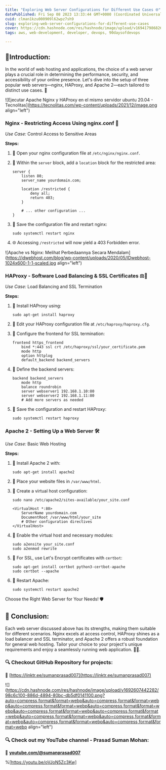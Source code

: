 ```yaml
---
title: "Exploring Web Server Configurations for Different Use Cases 🌐"
datePublished: Fri Sep 08 2023 13:33:44 GMT+0000 (Coordinated Universal Time)
cuid: clman1kzu000909l62wpz7sh9
slug: exploring-web-server-configurations-for-different-use-cases
cover: https://cdn.hashnode.com/res/hashnode/image/upload/v1694179868269/97a9f0a4-695f-424b-ab55-8a9611797c5d.png
tags: aws, web-development, developer, devops, 90daysofdevops

---
```


## 📍**Introduction:**

In the world of web hosting and applications, the choice of a web server plays a crucial role in determining the performance, security, and accessibility of your online presence. Let's dive into the setup of three popular web servers—nginx, HAProxy, and Apache 2—each tailored to distinct use cases. 🚀

![Ejecutar Apache Nginx y HAProxy en el mismo servidor ubuntu 20.04 -  Tecnolitas](https://tecnolitas.com/wp-content/uploads/2021/12/image.png align="left")

### **Nginx - Restricting Access Using nginx.conf** 🚧

*Use Case:* Control Access to Sensitive Areas

**Steps:**

1. 📝 Open your nginx configuration file at `/etc/nginx/nginx.conf`.
    
2. 📝 Within the `server` block, add a `location` block for the restricted area:
    
    ```plaintext
    server {
        listen 80;
        server_name yourdomain.com;
    
        location /restricted {
            deny all;
            return 403;
        }
    
        # ... other configuration ...
    }
    ```
    
3. 💾 Save the configuration file and restart nginx:
    
    ```plaintext
    sudo systemctl restart nginx
    ```
    
4. 🌐 Accessing `/restricted` will now yield a 403 Forbidden error.
    

![Apache vs Nginx: Melihat Perbedaannya Secara Mendalam](https://idwebhost.com/blog/wp-content/uploads/2020/05/IDwebhost-1024x600-1-1-scaled.jpg align="left")

### **HAProxy - Software Load Balancing & SSL Certificates** ⚖️🔐

*Use Case:* Load Balancing and SSL Termination

**Steps:**

1. 📝 Install HAProxy using:
    
    ```plaintext
    sudo apt-get install haproxy
    ```
    
2. 📝 Edit your HAProxy configuration file at `/etc/haproxy/haproxy.cfg`.
    
3. 📝 Configure the frontend for SSL termination:
    
    ```plaintext
    frontend https_frontend
        bind *:443 ssl crt /etc/haproxy/ssl/your_certificate.pem
        mode http
        option httplog
        default_backend backend_servers
    ```
    
4. 📝 Define the backend servers:
    
    ```plaintext
    backend backend_servers
        mode http
        balance roundrobin
        server webserver1 192.168.1.10:80
        server webserver2 192.168.1.11:80
        # Add more servers as needed
    ```
    
5. 💾 Save the configuration and restart HAProxy:
    
    ```plaintext
    sudo systemctl restart haproxy
    ```
    

### **Apache 2 - Setting Up a Web Server** 🛠️

*Use Case:* Basic Web Hosting

**Steps:**

1. 📝 Install Apache 2 with:
    
    ```plaintext
    sudo apt-get install apache2
    ```
    
2. 📝 Place your website files in `/var/www/html`.
    
3. 📝 Create a virtual host configuration:
    
    ```plaintext
    sudo nano /etc/apache2/sites-available/your_site.conf
    ```
    
    ```plaintext
    <VirtualHost *:80>
        ServerName yourdomain.com
        DocumentRoot /var/www/html/your_site
        # Other configuration directives
    </VirtualHost>
    ```
    
4. 📝 Enable the virtual host and necessary modules:
    
    ```plaintext
    sudo a2ensite your_site.conf
    sudo a2enmod rewrite
    ```
    
5. 📝 For SSL, use Let's Encrypt certificates with `certbot`:
    
    ```plaintext
    sudo apt-get install certbot python3-certbot-apache
    sudo certbot --apache
    ```
    
6. 💾 Restart Apache:
    
    ```plaintext
    sudo systemctl restart apache2
    ```
    

Choose the Right Web Server for Your Needs! 🛡️

## 📍 Conclusion:

Each web server discussed above has its strengths, making them suitable for different scenarios. Nginx excels at access control, HAProxy shines as a load balancer and SSL terminator, and Apache 2 offers a robust foundation for general web hosting. Tailor your choice to your project's unique requirements and enjoy a seamlessly running web application. 🚀🌐.

### **🔍 Checkout GitHub Repository for projects:**

**🔗** [https://linktr.ee/sumanprasad007](https://linktr.ee/sumanprasad007)

![](https://cdn.hashnode.com/res/hashnode/image/upload/v1692607442282/98c6c100-886d-4894-80bc-db5df0141100.png?auto=compress,format&format=webp&auto=compress,format&format=webp&auto=compress,format&format=webp&auto=compress,format&format=webp&auto=compress,format&format=webp&auto=compress,format&format=webp&auto=compress,format&format=webp&auto=compress,format&format=webp&auto=compress,format&format=webp&auto=compress,format&format=webp align="left")

### **🔍 Check out my YouTube channel - Prasad Suman Mohan:**

🔗 [**youtube.com/@sumanprasad007**](http://youtube.com/@sumanprasad007)

%[https://youtu.be/oVJoN5Zc3Kw]